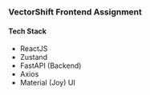 ### VectorShift Frontend Assignment

#### Tech Stack

- ReactJS
- Zustand
- FastAPI (Backend)
- Axios
- Material (Joy) UI
